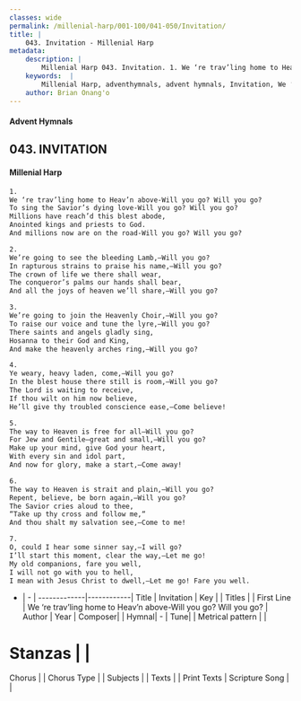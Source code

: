 ```yaml
---
classes: wide
permalink: /millenial-harp/001-100/041-050/Invitation/
title: |
    043. Invitation - Millenial Harp
metadata:
    description: |
        Millenial Harp 043. Invitation. 1. We ‘re trav’ling home to Heav’n above-Will you go? Will you go? To sing the Savior’s dying love-Will you go? Will you go? Millions have reach’d this blest abode, Anointed kings and priests to God. And millions now are on the road-Will you go? Will you go?
    keywords:  |
        Millenial Harp, adventhymnals, advent hymnals, Invitation, We ‘re trav’ling home to Heav’n above-Will you go? Will you go? . 
    author: Brian Onang'o
---
```

#### Advent Hymnals
## 043. INVITATION
####  Millenial Harp
```txt
1. 
We ‘re trav’ling home to Heav’n above-Will you go? Will you go? 
To sing the Savior’s dying love-Will you go? Will you go? 
Millions have reach’d this blest abode, 
Anointed kings and priests to God. 
And millions now are on the road-Will you go? Will you go?

2. 
We’re going to see the bleeding Lamb,—Will you go? 
In rapturous strains to praise his name,—Will you go? 
The crown of life we there shall wear, 
The conqueror’s palms our hands shall bear, 
And all the joys of heaven we’ll share,—Will you go?

3. 
We’re going to join the Heavenly Choir,—Will you go? 
To raise our voice and tune the lyre,—Will you go? 
There saints and angels gladly sing, 
Hosanna to their God and King, 
And make the heavenly arches ring,—Will you go?

4. 
Ye weary, heavy laden, come,—Will you go? 
In the blest house there still is room,—Will you go? 
The Lord is waiting to receive, 
If thou wilt on him now believe, 
He’ll give thy troubled conscience ease,—Come believe!

5. 
The way to Heaven is free for all—Will you go? 
For Jew and Gentile—great and small,—Will you go? 
Make up your mind, give God your heart, 
With every sin and idol part, 
And now for glory, make a start,—Come away!

6. 
The way to Heaven is strait and plain,—Will you go? 
Repent, believe, be born again,—Will you go? 
The Savior cries aloud to thee, 
“Take up thy cross and follow me,“ 
And thou shalt my salvation see,—Come to me!

7. 
O, could I hear some sinner say,—I will go? 
I’ll start this moment, clear the way,—Let me go! 
My old companions, fare you well, 
I will not go with you to hell, 
I mean with Jesus Christ to dwell,—Let me go! Fare you well.
```
- |   -  |
-------------|------------|
Title | Invitation |
Key |  |
Titles |  |
First Line | We ‘re trav’ling home to Heav’n above-Will you go? Will you go?  |
Author | 
Year | 
Composer|  |
Hymnal|  - |
Tune|  |
Metrical pattern | |
# Stanzas |  |
Chorus |  |
Chorus Type |  |
Subjects |  |
Texts |  |
Print Texts | 
Scripture Song |  |
    
